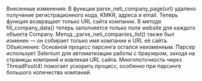 Внесенные изменения:
В функции parse_neti_company_page(url) удалено получение регистрационного кода, KMKR, адреса и email. Теперь функция возвращает только URL сайта компании.
В методе fill_company_data() теперь заполняется только поле website для каждого объекта Company.
Метод _parse_neti_companies_list() также был изменен — он собирает только имя компании и URL её сайта.
Объяснение:
Основной процесс парсинга остался неизменным. Парсер использует Selenium для автоматизации работы с браузером, заходя на страницы компаний и извлекая URL сайта.
Многопоточность через ThreadPool(4) помогает ускорить процесс, особенно при парсинге большого количества компаний.